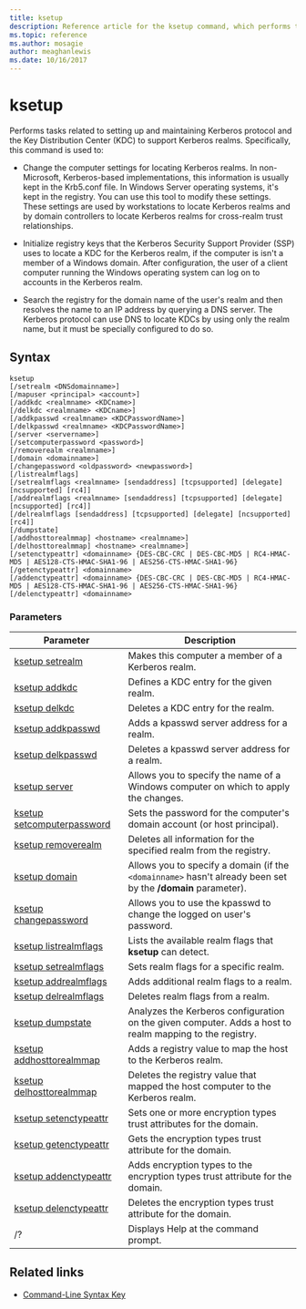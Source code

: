 ```yaml
---
title: ksetup
description: Reference article for the ksetup command, which performs tasks related to setting up and maintaining Kerberos protocol and the Key Distribution Center (KDC) to support Kerberos realms.
ms.topic: reference
ms.author: mosagie
author: meaghanlewis
ms.date: 10/16/2017
---
```



# ksetup

Performs tasks related to setting up and maintaining Kerberos protocol and the Key Distribution Center (KDC) to support Kerberos realms. Specifically, this command is used to:

- Change the computer settings for locating Kerberos realms. In non-Microsoft, Kerberos-based implementations, this information is usually kept in the Krb5.conf file. In Windows Server operating systems, it's kept in the registry. You can use this tool to modify these settings. These settings are used by workstations to locate Kerberos realms and by domain controllers to locate Kerberos realms for cross-realm trust relationships.

- Initialize registry keys that the Kerberos Security Support Provider (SSP) uses to locate a KDC for the Kerberos realm, if the computer is isn't a member of a Windows domain. After configuration, the user of a client computer running the Windows operating system can log on to accounts in the Kerberos realm.

- Search the registry for the domain name of the user's realm and then resolves the name to an IP address by querying a DNS server. The Kerberos protocol can use DNS to locate KDCs by using only the realm name, but it must be specially configured to do so.

## Syntax

```
ksetup
[/setrealm <DNSdomainname>]
[/mapuser <principal> <account>]
[/addkdc <realmname> <KDCname>]
[/delkdc <realmname> <KDCname>]
[/addkpasswd <realmname> <KDCPasswordName>]
[/delkpasswd <realmname> <KDCPasswordName>]
[/server <servername>]
[/setcomputerpassword <password>]
[/removerealm <realmname>]
[/domain <domainname>]
[/changepassword <oldpassword> <newpassword>]
[/listrealmflags]
[/setrealmflags <realmname> [sendaddress] [tcpsupported] [delegate] [ncsupported] [rc4]]
[/addrealmflags <realmname> [sendaddress] [tcpsupported] [delegate] [ncsupported] [rc4]]
[/delrealmflags [sendaddress] [tcpsupported] [delegate] [ncsupported] [rc4]]
[/dumpstate]
[/addhosttorealmmap] <hostname> <realmname>]
[/delhosttorealmmap] <hostname> <realmname>]
[/setenctypeattr] <domainname> {DES-CBC-CRC | DES-CBC-MD5 | RC4-HMAC-MD5 | AES128-CTS-HMAC-SHA1-96 | AES256-CTS-HMAC-SHA1-96}
[/getenctypeattr] <domainname>
[/addenctypeattr] <domainname> {DES-CBC-CRC | DES-CBC-MD5 | RC4-HMAC-MD5 | AES128-CTS-HMAC-SHA1-96 | AES256-CTS-HMAC-SHA1-96}
[/delenctypeattr] <domainname>
```

### Parameters

| Parameter | Description |
| --------- | ----------- |
| [ksetup setrealm](ksetup-setrealm.md) | Makes this computer a member of a Kerberos realm. |
| [ksetup addkdc](ksetup-addkdc.md) | Defines a KDC entry for the given realm. |
| [ksetup delkdc](ksetup-delkdc.md) | Deletes a KDC entry for the realm. |
| [ksetup addkpasswd](ksetup-addkpasswd.md) | Adds a kpasswd server address for a realm. |
| [ksetup delkpasswd](ksetup-delkpasswd.md) | Deletes a kpasswd server address for a realm. |
| [ksetup server](ksetup-server.md) | Allows you to specify the name of a Windows computer on which to apply the changes. |
| [ksetup setcomputerpassword](ksetup-setcomputerpassword.md) | Sets the password for the computer's domain account (or host principal). |
| [ksetup removerealm](ksetup-removerealm.md) | Deletes all information for the specified realm from the registry. |
| [ksetup domain](ksetup-domain.md) | Allows you to specify a domain (if the `<domainname>` hasn't already been set by the **/domain** parameter). |
| [ksetup changepassword](ksetup-changepassword.md) | Allows you to use the kpasswd to change the logged on user's password. |
| [ksetup listrealmflags](ksetup-listrealmflags.md) | Lists the available realm flags that **ksetup** can detect. |
| [ksetup setrealmflags](ksetup-setrealmflags.md) | Sets realm flags for a specific realm. |
| [ksetup addrealmflags](ksetup-addrealmflags.md) | Adds additional realm flags to a realm. |
| [ksetup delrealmflags](ksetup-delrealmflags.md) | Deletes realm flags from a realm. |
| [ksetup dumpstate](ksetup-dumpstate.md) | Analyzes the Kerberos configuration on the given computer. Adds a host to realm mapping to the registry. |
| [ksetup addhosttorealmmap](ksetup-addhosttorealmmap.md) | Adds a registry value to map the host to the Kerberos realm. |
| [ksetup delhosttorealmmap](ksetup-delhosttorealmmap.md) | Deletes the registry value that mapped the host computer to the Kerberos realm. |
| [ksetup setenctypeattr](ksetup-setenctypeattr.md) | Sets one or more encryption types trust attributes for the domain. |
| [ksetup getenctypeattr](ksetup-getenctypeattr.md) | Gets the encryption types trust attribute for the domain. |
| [ksetup addenctypeattr](ksetup-addenctypeattr.md) | Adds encryption types to the encryption types trust attribute for the domain. |
| [ksetup delenctypeattr](ksetup-delenctypeattr.md) | Deletes the encryption types trust attribute for the domain. |
| /? | Displays Help at the command prompt. |

## Related links

- [Command-Line Syntax Key](command-line-syntax-key.md)
